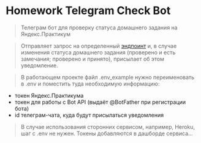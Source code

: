 # Homework Telegram Check Bot

> Телеграм бот для проверку статуса домашнего задания на Яндекс.Практикум

> Отправляет запрос на определенный [эндпоинт](https://practicum.yandex.ru/api/user_api/homework_statuses/) и, в случае изменения статуса домашнего задания (проверено и есть замечания; проверено и принято), присылает об этом уведомление.

> В работающем проекте файл .env_example нужно переименовать в .env и поместить туда необходимую информацию:

- токен Яндекс.Практикума
- токен для работы с Bot API (выдаёт @BotFather при регистрации бота)
- id телеграм-чата, куда будут присылаться уведомления

> В случае использования сторонних сервисом, например, Heroku, шаг с .env не нужен. Токены добавляются в дашборде сервиса...
